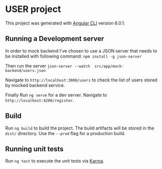 # USER project

This project was generated with [Angular CLI](https://github.com/angular/angular-cli) version 6.0.1.

## Running a Development server

In order to mock backend I've chosen to use a JSON server that needs to be installed with following command:
``
   npm install -g json-server
``

Then run the server
``
   json-server --watch  src/app/mock-backend/users.json
``

Navigate to `http://localhost:3000/users` to check the list of users stored by mocked backend service.

Finally Run `ng serve` for a dev server. Navigate to `http://localhost:4200/register`. 

## Build

Run `ng build` to build the project. The build artifacts will be stored in the `dist/` directory. Use the `--prod` flag for a production build.

## Running unit tests

Run `ng test` to execute the unit tests via [Karma](https://karma-runner.github.io).


